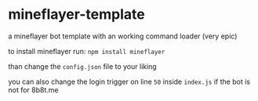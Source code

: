 # mineflayer-template
a mineflayer bot template with an working command loader (very epic)

to install mineflayer run:
```npm install mineflayer```

than change the `config.json` file to your liking

you can also change the login trigger on line `50` inside `index.js` if the bot is not for 8b8t.me
